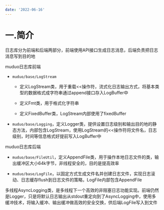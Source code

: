 ```yaml
---
date: '2022-06-16'
---
```


# 一.简介

日志库分为前端和后端两部分，前端使用API接口生成日志消息，后端负责把日志消息写到目的地

muduo日志库前端

- `muduo/base/LogStream`
  
  - 定义LogStream类，用于重载<<操作符，流式化日志输出方式，将基本类型的数据格式成字符串通过append接口存入LogBuffer中
  
  - 定义Fmt类，用于格式化字符串
  
  - 定义FixedBuffer类，LogStream内部使用了fixedBuffer

- `muduo/base/Logging`，定义Logger类，提供设置日志级别和输出目的地的静态方法，内部包含LogStream，使用LogStream的<<操作符将文件名，日志级别，时间等信息格式好提前写入LogBuffer中

muduo日志库后端

- `muduo/base/FileUtil`，定义AppendFile类，用于操作本地日志文件的类，输出缓冲区大小64k字节，非线程安全的，目的是提高效率

- `muduo/base/LogFile`，以固定方式生成文件名并创建日志文件，实现日志滚动、日志缓存flush到日志文件的策略，LogFile内部包含AppendFile

多线程AsyncLogging类，是多线程下一个高效的非阻塞日志功能实现。前端仍然是Logger，只是将默认日志输出从stdout重定向到了AsyncLogging中，使用多缓冲技术，将输入缓冲、输出缓冲做高效的安全交换，供后端LogFile写入到文件
